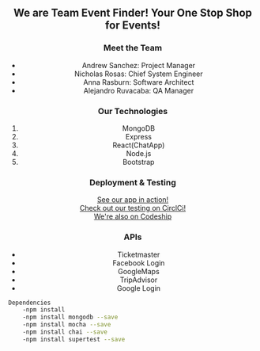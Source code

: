 <center>
<h2>We are Team Event Finder!
Your One Stop Shop for Events!</h2>

<h3>Meet the Team</h3>
<ul>
    <li>Andrew Sanchez: Project Manager</li>
    <li>Nicholas Rosas: Chief System Engineer</li>
    <li>Anna Rasburn: Software Architect</li>
    <li>Alejandro Ruvacaba: QA Manager</li>
</ul>
<h3>Our Technologies</h3>
<ol>
    <li>MongoDB</li>
    <li>Express</li>
    <li>React(ChatApp)</li>
    <li>Node.js</li>
    <li>Bootstrap</li>
</ol>
<h3>Deployment & Testing</h3>
<a href="https://event-finder-team3.herokuapp.com/index.html">See our app in action!</a>
<br>
<a href="https://circleci.com/gh/AnnieFraz/Group_Project">Check out our testing on CirclCi!</a>
<br>
<a href="https://app.codeship.com/projects/251638">We're also on Codeship</a>
<h3>APIs</h3>
<ul>
    <li>Ticketmaster</li>
    <li>Facebook Login</li>
    <li>GoogleMaps</li>
    <li>TripAdvisor</li>
    <li>Google Login</li>
</ul>
</center>

```bash
Dependencies
    -npm install
    -npm install mongodb --save
    -npm install mocha --save
    -npm install chai --save
    -npm install supertest --save
```